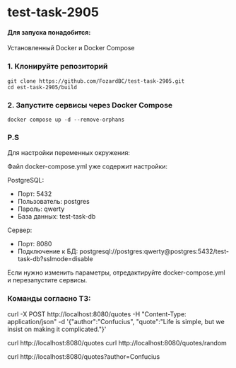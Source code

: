 # test-task-2905

#### Для запуска понадобится:
Установленный Docker и Docker Compose

### 1. Клонируйте репозиторий 
```
git clone https://github.com/FozardBC/test-task-2905.git
cd est-task-2905/build
```
### 2. Запустите сервисы через Docker Compose 
```
docker compose up -d --remove-orphans 
```
### P.S
Для настройки переменных окружения:

Файл docker-compose.yml уже содержит настройки:

PostgreSQL:
 - Порт: 5432
 - Пользователь: postgres
 - Пароль: qwerty
 - База данных: test-task-db

   
Сервер:
  - Порт: 8080
  - Подключение к БД: postgresql://postgres:qwerty@postgres:5432/test-task-db?sslmode=disable
  
Если нужно изменить параметры, отредактируйте docker-compose.yml и перезапустите сервисы.

### Команды согласно ТЗ:
curl -X POST http://localhost:8080/quotes -H "Content-Type: application/json" -d '{"author":"Confucius", "quote":"Life is simple, but we insist on making it complicated."}'

curl http://localhost:8080/quotes curl http://localhost:8080/quotes/random

curl http://localhost:8080/quotes?author=Confucius


